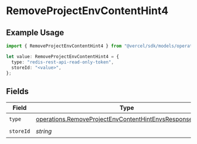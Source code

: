 # RemoveProjectEnvContentHint4

## Example Usage

```typescript
import { RemoveProjectEnvContentHint4 } from "@vercel/sdk/models/operations/removeprojectenv.js";

let value: RemoveProjectEnvContentHint4 = {
  type: "redis-rest-api-read-only-token",
  storeId: "<value>",
};
```

## Fields

| Field                                                                                                                                  | Type                                                                                                                                   | Required                                                                                                                               | Description                                                                                                                            |
| -------------------------------------------------------------------------------------------------------------------------------------- | -------------------------------------------------------------------------------------------------------------------------------------- | -------------------------------------------------------------------------------------------------------------------------------------- | -------------------------------------------------------------------------------------------------------------------------------------- |
| `type`                                                                                                                                 | [operations.RemoveProjectEnvContentHintEnvsResponse200Type](../../models/operations/removeprojectenvcontenthintenvsresponse200type.md) | :heavy_check_mark:                                                                                                                     | N/A                                                                                                                                    |
| `storeId`                                                                                                                              | *string*                                                                                                                               | :heavy_check_mark:                                                                                                                     | N/A                                                                                                                                    |
